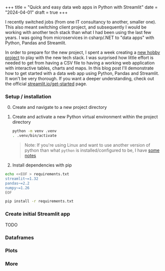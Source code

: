 +++
title = "Quick and easy data web apps in Python with Streamlit"
date = "2024-04-01"
draft = true
+++

I recently switched jobs (from one IT consultancy to another, smaller one).
This also meant switching client project, and subsequently I would be working with another tech stack than what I had been using the last few years.
I was going from microservices in csharp/.NET to "data apps" with Python, Pandas and Streamlit.

In order to prepare for the new project, I spent a week creating a [new hobby project](/projects/bike-count/) to play with the new tech stack.
I was surprised how little effort is needed to get from having a CSV file to having a working web application with interactive tables, charts and maps.
In this blog post I'll demonstrate how to get started with a data web app using Python, Pandas and Streamlit. It won't be very thorough.
If you want a deeper understanding, check out the official [streamlit.io/get-started](https://docs.streamlit.io/get-started) page.

### Setup / installation

0. Create and navigate to a new project directory

1. Create and activate a new Python virtual environment within the project directory

   ```bash
   python -m venv .venv
   . .venv/bin/activate
   ```

   > Note:
   > If you're using Linux and want to use another version of python than what `python` is installed/configured to be,
   > I have [some notes](https://notes.christianfosli.com/python.html#managing-multiple-python-versions-and-dependencies)

2. Install dependencies with pip

```bash
echo <<EOF > requirements.txt
streamlit~=1.32
pandas~=2.2
numpy~=1.26
EOF

pip install -r requirements.txt
```

### Create initial Streamlit app

TODO

### Dataframes

### Plots

### More
